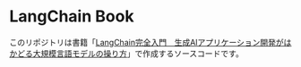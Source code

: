 # LangChain Book
このリポジトリは書籍「[LangChain完全入門　生成AIアプリケーション開発がはかどる大規模言語モデルの操り方](https://book.impress.co.jp/books/1123101047)」で作成するソースコードです。




